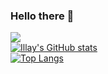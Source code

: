 ### Hello there 👋
![](https://komarev.com/ghpvc/?username=illaykaye)
<br>
[![Illay's GitHub stats](https://github-readme-stats.vercel.app/api?username=illaykaye&show_icons=true&theme=react)](https://github.com/anuraghazra/github-readme-stats)
<br>
[![Top Langs](https://github-readme-stats.vercel.app/api/top-langs/?username=illaykaye&show_icons=true&theme=react&exclude_repo=Doggos,The-Site)](https://github.com/anuraghazra/github-readme-stats)
